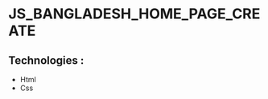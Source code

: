 # JS_BANGLADESH_HOME_PAGE_CREATE

<h2>Technologies :</h2>
<ul>
    <li>Html</li>
    <li>Css</li>
</ul>
